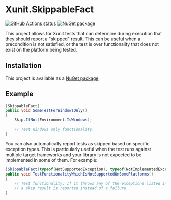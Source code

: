 Xunit.SkippableFact
======================

[![GitHub Actions status](https://github.com/aarnott/Library.Template/workflows/CI/badge.svg)](https://github.com/AArnott/Xunit.SkippableFact/actions/workflows/build.yml)
[![NuGet package](https://img.shields.io/nuget/v/xunit.skippablefact.svg)](https://nuget.org/packages/xunit.skippablefact)

This project allows for Xunit tests that can determine during execution
that they should report a "skipped" result. This can be useful when
a precondition is not satisfied, or the test is over functionality that
does not exist on the platform being tested.

## Installation

This project is available as a [NuGet package][NuPkg]

## Example

```csharp
[SkippableFact]
public void SomeTestForWindowsOnly()
{
    Skip.IfNot(Environment.IsWindows);

    // Test Windows only functionality.
}
```

You can also automatically report tests as skipped based on specific exception types.
This is particularly useful when the test runs against multiple target frameworks and
your library is not expected to be implemented in some of them. For example:

```csharp
[SkippableFact(typeof(NotSupportedException), typeof(NotImplementedException))]
public void TestFunctionalityWhichIsNotSupportedOnSomePlatforms()
{
    // Test functionality. If it throws any of the exceptions listed in the attribute,
    // a skip result is reported instead of a failure.
}
```

[NuPkg]: https://www.nuget.org/packages/Xunit.SkippableFact
